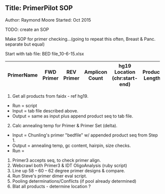 ## Title: PrimerPilot SOP
 Author: Raymond Moore
 Started: Oct 2015


TODO: create an SOP

Make SOP for primer checking…(going to repeat this often, Breast & Panc. separate but equal)

Start with tab file: BED file_10-6-15.xlsx

|PrimerName |FWD Primer|REV Primer|Amplicon Count|hg19 Location (chr:start-end)|Product Length|
|-----------|----------|----------|--------------|-----------------------------|--------------|


1. Get all products from faidx - ref hg19.
 * Run = script
 * Input = tab file described above.
 * Output = same as input plus append product seq to tab file.
2. Calc annealing temp for Primer & Primer Set (delta).
 * Input = Chunling's primer "bedfile" w/ appended product seq from Step 1.
 * Output = annealing temp, gc content, hairpin, size checks.
 * Run = 
 1. Primer3 accepts seq, to check primer align.
 2. Webcrawl both Primer3 & IDT OligoAnalysis (ruby script)
4. Line up 58 – 60 – 62 degree primer designs & compare.
5. Run Steve's primer dimer eval script.
6. Pooling determinations/Conflicts (if pool already determined)
7. Blat all products - determine location ?


